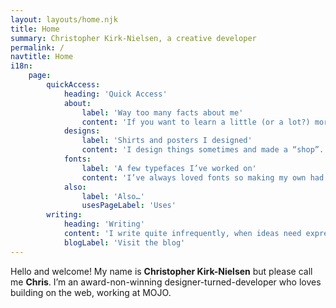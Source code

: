 ```yaml
---
layout: layouts/home.njk
title: Home
summary: Christopher Kirk-Nielsen, a creative developer
permalink: /
navtitle: Home
i18n:
    page:
        quickAccess:
            heading: 'Quick Access'
            about:
                label: 'Way too many facts about me'
                content: 'If you want to learn a little (or a lot?) more about me, this is the place. It’s… comprehensive, to say the least.'
            designs:
                label: 'Shirts and posters I designed'
                content: 'I design things sometimes and made a “shop”. Lots of dev stuff, movie stuff, gaming stuff…'
            fonts:
                label: 'A few typefaces I’ve worked on'
                content: 'I’ve always loved fonts so making my own had to happen. My humbles projects are available here.'
            also:
                label: 'Also…'
                usesPageLabel: 'Uses'
        writing:
            heading: 'Writing'
            content: 'I write quite infrequently, when ideas need expressing. If you want to read some of my ramblings, this is my latest. I’ve also got an RSS feed for the cool kids!'
            blogLabel: 'Visit the blog'
---
```


Hello and welcome! My name is **Christopher Kirk-Nielsen** but please call me **Chris**. I’m an award-non-winning designer-turned-developer who loves building on the web, working at MOJO.